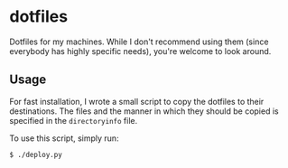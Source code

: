 # dotfiles

Dotfiles for my machines. While I don't recommend using them (since everybody has highly specific needs), you're welcome to look around.

## Usage

For fast installation, I wrote a small script to copy the dotfiles to their destinations. The files and the manner in which they should be copied is specified in the `directoryinfo` file.

To use this script, simply run:
```
$ ./deploy.py
```
